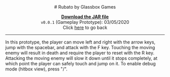 <!-- v0.0.1 release file -->
[release]: rubato.jar "Rubato v0.0.1"


<center>
# Rubato by Glassbox Games

**[Download the JAR file][release]**  
`v0.0.1` (Gameplay Prototype): 03/05/2020  
Click [here](..) to go back  
</center>

___

In this prototype, the player can move left and right with the arrow keys, jump
with the spacebar, and attack with the F key. Touching the moving enemy will
result in death and require the player to reset with the R key. Attacking the
moving enemy will slow it down until it stops completely, at which point the
player can safely touch and jump on it. To enable debug mode (hitbox view),
press "/".
